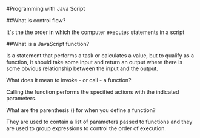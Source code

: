 #Programming with Java Script

##What is control flow?

It's the the order in which the computer executes statements in a script

##What is a JavaScript function?

Is a statement that performs a task or calculates a value, but to qualify as a function, it should take some input and return an output where there is some obvious relationship between the input and the output.

What does it mean to invoke - or call - a function?

Calling the function performs the specified actions with the indicated parameters.

What are the parenthesis () for when you define a function?

They are used to contain a list of parameters passed to functions and they are used to group expressions to control the order of execution. 

